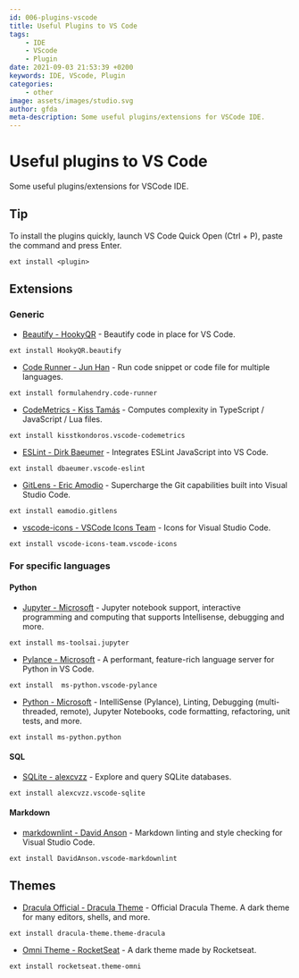 ```yaml
---
id: 006-plugins-vscode
title: Useful Plugins to VS Code
tags: 
    - IDE
    - VScode
    - Plugin
date: 2021-09-03 21:53:39 +0200 
keywords: IDE, VScode, Plugin
categories: 
    - other
image: assets/images/studio.svg
author: gfda
meta-description: Some useful plugins/extensions for VSCode IDE.
---
```


# Useful plugins to VS Code

Some useful plugins/extensions for VSCode IDE.

## Tip

To install the plugins quickly, launch VS Code Quick Open (Ctrl + P), paste the command and press Enter.

```shell
ext install <plugin>
```

## Extensions

### Generic

* [Beautify - HookyQR](https://marketplace.visualstudio.com/items?itemName=hookyqr.beautify) - Beautify code in place for VS Code.

```shell
ext install HookyQR.beautify
```

* [Code Runner - Jun Han](https://marketplace.visualstudio.com/items?itemName=formulahendry.code-runner) - Run code snippet or code file for multiple languages.

```shell
ext install formulahendry.code-runner
```

* [CodeMetrics - Kiss Tamás](https://marketplace.visualstudio.com/items?itemName=kisstkondoros.vscode-codemetrics) - Computes complexity in TypeScript / JavaScript / Lua files.

```shell
ext install kisstkondoros.vscode-codemetrics
```

* [ESLint - Dirk Baeumer](https://marketplace.visualstudio.com/items?itemName=dbaeumer.vscode-eslint) - Integrates ESLint JavaScript into VS Code.

```shell
ext install dbaeumer.vscode-eslint
```

* [GitLens - Eric Amodio](https://marketplace.visualstudio.com/items?itemName=eamodio.gitlens) - Supercharge the Git capabilities built into Visual Studio Code.

```shell
ext install eamodio.gitlens
```

* [vscode-icons - VSCode Icons Team](https://marketplace.visualstudio.com/items?itemName=vscode-icons-team.vscode-icons) - Icons for Visual Studio Code.

```shell
ext install vscode-icons-team.vscode-icons
```

### For specific languages

#### Python

* [Jupyter - Microsoft](https://marketplace.visualstudio.com/items?itemName=ms-toolsai.jupyter) - Jupyter notebook support, interactive programming and computing that supports Intellisense, debugging and more.

```shell
ext install ms-toolsai.jupyter
```

* [Pylance - Microsoft](https://marketplace.visualstudio.com/items?itemName=ms-python.vscode-pylance) - A performant, feature-rich language server for Python in VS Code.

```shell
ext install  ms-python.vscode-pylance
```

* [Python - Microsoft](https://marketplace.visualstudio.com/items?itemName=ms-python.python) - IntelliSense (Pylance), Linting, Debugging (multi-threaded, remote), Jupyter Notebooks, code formatting, refactoring, unit tests, and more.

```shell
ext install ms-python.python
```

#### SQL

* [SQLite - alexcvzz](https://marketplace.visualstudio.com/items?itemName=alexcvzz.vscode-sqlite) - Explore and query SQLite databases.

```shell
ext install alexcvzz.vscode-sqlite
```

#### Markdown

* [markdownlint - David Anson](https://marketplace.visualstudio.com/items?itemName=davidanson.vscode-markdownlint) - Markdown linting and style checking for Visual Studio Code.

```shell
ext install DavidAnson.vscode-markdownlint
```

## Themes

* [Dracula Official - Dracula Theme](https://marketplace.visualstudio.com/items?itemName=dracula-theme.theme-dracula) - Official Dracula Theme. A dark theme for many editors, shells, and more.

```shell
ext install dracula-theme.theme-dracula
```

* [Omni Theme - RocketSeat](https://marketplace.visualstudio.com/items?itemName=rocketseat.theme-omni) - A dark theme made by Rocketseat.

```shell
ext install rocketseat.theme-omni
```
